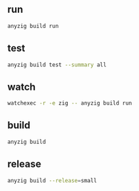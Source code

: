 ## run
```sh
anyzig build run
```

## test
```sh
anyzig build test --summary all  
```

## watch
```sh
watchexec -r -e zig -- anyzig build run
```

## build
```sh
anyzig build
```

## release
```sh
anyzig build --release=small
```

